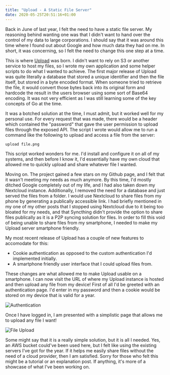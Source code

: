 ```yaml
---
title: "Upload - A Static File Server"
date: 2020-05-25T20:51:16+01:00
---
```


Back in June of last year, I felt the need to have a static file server. My reasoning behind wanting one was that I didn't want to hand over the control of my data to large corporations. I should say that it was around this time where I found out about Google and how much data they had on me. In short, it was concerning, so I felt the need to change this one step at a time.

This is where [Upload](https://github.com/jackcoble/upload) was born. I didn't want to rely on S3 or another service to host my files, so I wrote my own application and some helper scripts to do what I wanted to achieve. The first major release of Upload was quite literally a database that stored a unique identifier and then the file itself, but stored in a byte encoded format. When someone tried to retrieve the file, it would convert those bytes back into its original form and hardcode the result in the users browser using some sort of Base64 encoding. It was not very efficient as I was still learning some of the key concepts of Go at the time.

It was a botched solution at the time, I must admit, but it worked well for my personal use. For every request that was made, there would be a header which contained the "password" that gave the user permission to upload files through the exposed API. The script I wrote would allow me to run a command like the following to upload and access a file from the server:

```bash
upload file.png
```

This script worked wonders for me. I'd install and configure it on all of my systems, and then before I know it, I'd essentially have my own cloud that allowed me to quickly upload and share whatever file I wanted.

Moving on. The project gained a few stars on my Github page, and I felt that it wasn't meeting my needs as much anymore. By this time, I'd mostly ditched Google completely out of my life, and I had also taken down my Nextcloud instance. Additionally, I removed the need for a database and just served the files from a folder. I would use Nextcloud to share files from my phone by generating a publically accessible link. I had briefly mentioned in my one of my other posts that I stopped using Nextcloud due to it being too bloated for my needs, and that Syncthing didn't provide the option to share files publically as it is a P2P syncing solution for files. In order to fill this void of being unable to share files from my smartphone, I needed to make my Upload server smartphone friendly.

My most recent release of Upload has a couple of new features to accomodate for this:

* Cookie authentication as opposed to the custom authentication I'd implemented initially.
* A smartphone friendly user interface that I could upload files from.

These changes are what allowed me to make Upload usable on a smartphone. I can now visit the URL of where my Upload instance is hosted and then upload any file from my device! First of all I'd be greeted with an authentication page. I'd enter in my password and then a cookie would be stored on my device that is valid for a year.

![Authentication](https://s.3xpl0its.xyz/2020-06-08/authentication.png)

Once I have logged in, I am presented with a simplistic page that allows me to upload any file I want!

![File Upload](https://s.3xpl0its.xyz/2020-06-08/file-upload.png)

Some might say that it is a really simple solution, but it is all I needed. Yes, an AWS bucket could've been used here, but I felt like using the existing servers I've got for the year. If it helps me easily share files without the need of a cloud provider, then I am satisfied. Sorry for those who felt this might be a tutorial or an explanation post. If anything, it's more of a showcase of what I've been working on.